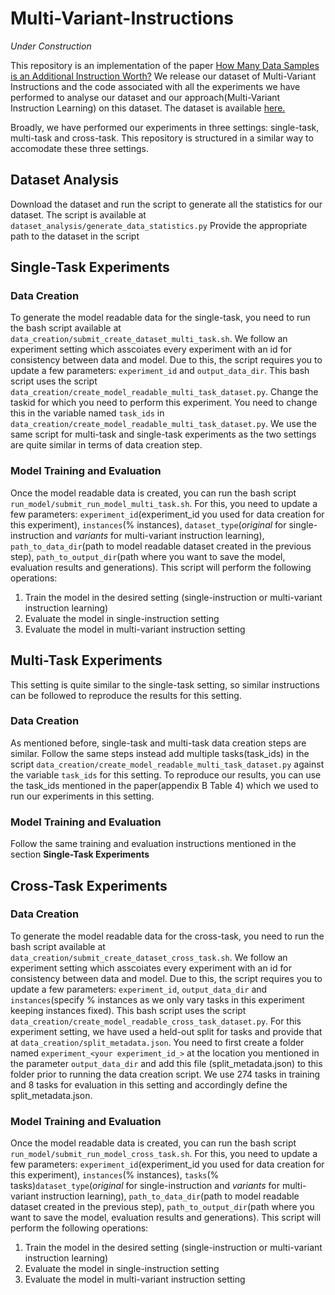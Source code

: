 # Multi-Variant-Instructions
*Under Construction*

This repository is an implementation of the paper [How Many Data Samples is an Additional Instruction Worth?](https://arxiv.org/pdf/2203.09161.pdf)
We release our dataset of Multi-Variant Instructions and the code associated with all the experiments we have performed to analyse our dataset and our approach(Multi-Variant Instruction Learning) on this dataset. The dataset is available [here.](https://drive.google.com/drive/folders/1jDmfU7nuTXOLEXXsr27zFmLBM-qp8gQT?usp=sharing)

Broadly, we have performed our experiments in three settings: single-task, multi-task and cross-task. This repository is structured in a similar way to accomodate these three settings.
## Dataset Analysis
Download the dataset and run the script to generate all the statistics for our dataset. The script is available at `dataset_analysis/generate_data_statistics.py`
Provide the appropriate path to the dataset in the script
## Single-Task Experiments
### Data Creation

To generate the model readable data for the single-task, you need to run the bash script available at `data_creation/submit_create_dataset_multi_task.sh`. We follow an experiment setting which asscoiates every experiment with an id for consistency between data and model. Due to this, the script requires you to update a few parameters: 
`experiment_id` and `output_data_dir`. This bash script uses the script `data_creation/create_model_readable_multi_task_dataset.py`. Change the taskid for which you need to perform this experiment. You need to change this in the variable named `task_ids` in `data_creation/create_model_readable_multi_task_dataset.py`. We use the same script for multi-task and single-task experiments as the two settings are quite similar in terms of data creation step.
### Model Training and Evaluation

Once the model readable data is created, you can run the bash script `run_model/submit_run_model_multi_task.sh`. For this, you need to update a few parameters: `experiment_id`(experiment_id you used for data creation for this experiment), `instances`(% instances), `dataset_type`(*original* for single-instruction and *variants* for multi-variant instruction learning), `path_to_data_dir`(path to model readable dataset created in the previous step), `path_to_output_dir`(path where you want to save the model, evaluation results and generations). This script will perform the following operations:

 1. Train the model in the desired setting (single-instruction or multi-variant instruction learning)
 2. Evaluate the model in single-instruction setting
 3. Evaluate the model in multi-variant instruction setting

## Multi-Task Experiments

This setting is quite similar to the single-task setting, so similar instructions can be followed to reproduce the results for this setting.

### Data Creation

As mentioned before, single-task and multi-task data creation steps are similar. Follow the same steps instead add multiple tasks(task_ids) in the script `data_creation/create_model_readable_multi_task_dataset.py` against the variable `task_ids` for this setting. To reproduce our results, you can use the task_ids mentioned in the paper(appendix B Table 4) which we used to run our experiments in this setting.

### Model Training and Evaluation

Follow the same training and evaluation instructions mentioned in the section **Single-Task Experiments**

## Cross-Task Experiments
### Data Creation

To generate the model readable data for the cross-task, you need to run the bash script available at `data_creation/submit_create_dataset_cross_task.sh`. We follow an experiment setting which asscoiates every experiment with an id for consistency between data and model. Due to this, the script requires you to update a few parameters: 
`experiment_id`, `output_data_dir` and `instances`(specify % instances as we only vary tasks in this experiment keeping instances fixed). This bash script uses the script `data_creation/create_model_readable_cross_task_dataset.py`. For this experiment setting, we have used a held-out split for tasks and provide that at `data_creation/split_metadata.json`. You need to first create a folder named `experiment_<your experiment_id_>` at the location you mentioned in the parameter `output_data_dir` and add this file (split_metadata.json) to this folder prior to running the data creation script.
We use 274 tasks in training and 8 tasks for evaluation in this setting and accordingly define the split_metadata.json.

### Model Training and Evaluation

Once the model readable data is created, you can run the bash script `run_model/submit_run_model_cross_task.sh`. For this, you need to update a few parameters: `experiment_id`(experiment_id you used for data creation for this experiment), `instances`(% instances), `tasks`(% tasks)`dataset_type`(*original* for single-instruction and *variants* for multi-variant instruction learning), `path_to_data_dir`(path to model readable dataset created in the previous step), `path_to_output_dir`(path where you want to save the model, evaluation results and generations). This script will perform the following operations:

 1. Train the model in the desired setting (single-instruction or multi-variant instruction learning)
 2. Evaluate the model in single-instruction setting
 3. Evaluate the model in multi-variant instruction setting



